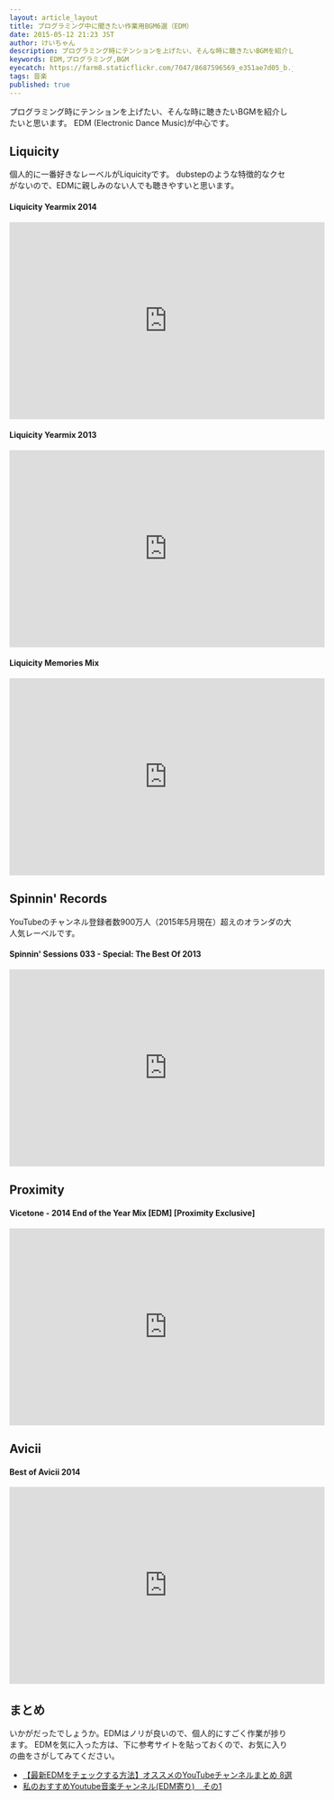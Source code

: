 ```yaml
---
layout: article_layout
title: プログラミング中に聞きたい作業用BGM6選（EDM）
date: 2015-05-12 21:23 JST
author: けいちゃん
description: プログラミング時にテンションを上げたい、そんな時に聴きたいBGMを紹介したいと思います。
keywords: EDM,プログラミング,BGM
eyecatch: https://farm8.staticflickr.com/7047/8687596569_e351ae7d05_b.jpg
tags: 音楽
published: true
---
```


プログラミング時にテンションを上げたい、そんな時に聴きたいBGMを紹介したいと思います。
EDM (Electronic Dance Music)が中心です。

## Liquicity

個人的に一番好きなレーベルがLiquicityです。
dubstepのような特徴的なクセがないので、EDMに親しみのない人でも聴きやすいと思います。

#### Liquicity Yearmix 2014
<div class="youtube">
  <iframe width="560" height="350" src="https://www.youtube.com/embed/MKHmwmEGFqI" frameborder="0" allowfullscreen></iframe>
</div>

#### Liquicity Yearmix 2013
<div class="youtube">
  <iframe width="560" height="350" src="https://www.youtube.com/embed/Iwh5yOMmyFM" frameborder="0" allowfullscreen></iframe>
</div>

#### Liquicity Memories Mix
<div class="youtube">
  <iframe width="560" height="350" src="https://www.youtube.com/embed/Y1JVBv4j-2k" frameborder="0" allowfullscreen></iframe>
</div>

## Spinnin' Records

YouTubeのチャンネル登録者数900万人（2015年5月現在）超えのオランダの大人気レーベルです。

#### Spinnin' Sessions 033 - Special: The Best Of 2013
<div class="youtube">
  <iframe width="560" height="350" src="https://www.youtube.com/embed/IYdj98JzqE0" frameborder="0" allowfullscreen></iframe>
</div>

## Proximity
#### Vicetone - 2014 End of the Year Mix [EDM] [Proximity Exclusive]
<div class="youtube">
  <iframe width="560" height="350" src="https://www.youtube.com/embed/MVYsfODTkpU" frameborder="0" allowfullscreen></iframe>
</div>

## Avicii
#### Best of Avicii 2014
<div class="youtube">
  <iframe width="560" height="350" src="https://www.youtube.com/embed/GY_e3fUl0Rg" frameborder="0" allowfullscreen></iframe>
</div>

## まとめ

いかがだったでしょうか。EDMはノリが良いので、個人的にすごく作業が捗ります。
EDMを気に入った方は、下に参考サイトを貼っておくので、お気に入りの曲をさがしてみてください。

- <a href="http://disc-j.net/club-music/5893/" target="_blank">【最新EDMをチェックする方法】オススメのYouTubeチャンネルまとめ 8選</a>
- <a href="http://blogs.yahoo.co.jp/masataka686/16673260.html" target="_blank">私のおすすめYoutube音楽チャンネル(EDM寄り)　その1</a>
